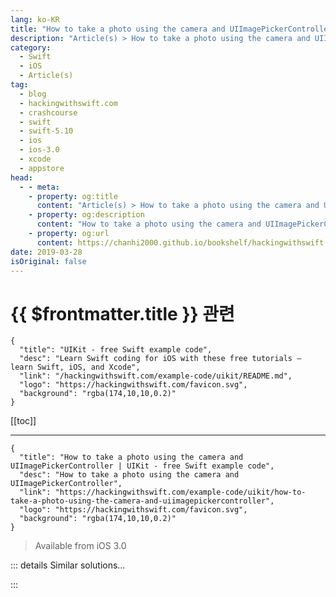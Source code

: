 ```yaml
---
lang: ko-KR
title: "How to take a photo using the camera and UIImagePickerController"
description: "Article(s) > How to take a photo using the camera and UIImagePickerController"
category:
  - Swift
  - iOS
  - Article(s)
tag: 
  - blog
  - hackingwithswift.com
  - crashcourse
  - swift
  - swift-5.10
  - ios
  - ios-3.0
  - xcode
  - appstore
head:
  - - meta:
    - property: og:title
      content: "Article(s) > How to take a photo using the camera and UIImagePickerController"
    - property: og:description
      content: "How to take a photo using the camera and UIImagePickerController"
    - property: og:url
      content: https://chanhi2000.github.io/bookshelf/hackingwithswift.com/example-code/uikit/how-to-take-a-photo-using-the-camera-and-uiimagepickercontroller.html
date: 2019-03-28
isOriginal: false
---
```


# {{ $frontmatter.title }} 관련

```component VPCard
{
  "title": "UIKit - free Swift example code",
  "desc": "Learn Swift coding for iOS with these free tutorials – learn Swift, iOS, and Xcode",
  "link": "/hackingwithswift.com/example-code/uikit/README.md",
  "logo": "https://hackingwithswift.com/favicon.svg",
  "background": "rgba(174,10,10,0.2)"
}
```

[[toc]]

---

```component VPCard
{
  "title": "How to take a photo using the camera and UIImagePickerController | UIKit - free Swift example code",
  "desc": "How to take a photo using the camera and UIImagePickerController",
  "link": "https://hackingwithswift.com/example-code/uikit/how-to-take-a-photo-using-the-camera-and-uiimagepickercontroller",
  "logo": "https://hackingwithswift.com/favicon.svg",
  "background": "rgba(174,10,10,0.2)"
}
```

> Available from iOS 3.0

<!-- TODO: 작성 -->

<!--
UIKit has a built-in view controller designed to let the user take photos, crop them as needed, them load them directly into your app. Even better, it only takes a few lines of code to use!

First, make your view controller conform to both `UINavigationControllerDelegate`, and `UIImagePickerControllerDelegate`.

Second, add this code wherever you want to trigger the camera process:

```swift
let vc = UIImagePickerController()
vc.sourceType = .camera
vc.allowsEditing = true
vc.delegate = self
present(vc, animated: true)
```

The `sourceType` property is what directs the view controller to the camera rather than the user’s saved image library.

Third, add the `didFinishPickingMediaWithInfo` method, which gets called by the image picker when an image was selected. You need to read it out of the info dictionary using the key `.editedImage`, but then you have a `UIImage` that you can do whatever you want with.

This example code should get you started:

```swift
func imagePickerController(_ picker: UIImagePickerController, didFinishPickingMediaWithInfo info: [UIImagePickerController.InfoKey : Any]) {
    picker.dismiss(animated: true)

    guard let image = info[.editedImage] as? UIImage else {
        print("No image found")
        return
    }

    // print out the image size as a test
    print(image.size)
}
```

That’s all the code needed to make the camera work, but there is one last change you need: reading images from the camera requires a new Info.plist key describing how you plan to use the data.

To add this, open your Info.plist file, right-click on some space below the rows, then choose Add Row. Give it the name “Privacy - Camera Usage Description”, then enter a description in the value area – this will be shown to users the first time you try to use the camera.
-->

::: details Similar solutions…

<!--
/example-code/media/how-to-choose-a-photo-from-the-camera-roll-using-uiimagepickercontroller">How to choose a photo from the camera roll using UIImagePickerController 
/quick-start/swiftui/swiftui-tips-and-tricks">SwiftUI tips and tricks 
/quick-start/swiftui/all-swiftui-property-wrappers-explained-and-compared">All SwiftUI property wrappers explained and compared 
/example-code/uikit/how-to-create-live-playgrounds-in-xcode">How to create live playgrounds in Xcode 
/example-code/games/how-to-create-a-random-terrain-tile-map-using-sktilemapnode-and-gkperlinnoisesource">How to create a random terrain tile map using SKTileMapNode and GKPerlinNoiseSource</a>
-->

:::

